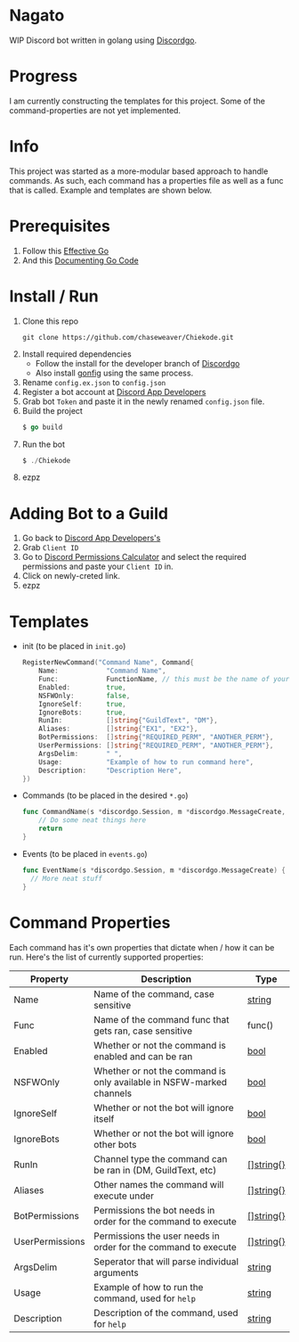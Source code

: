 # Nagato
WIP Discord bot written in golang using [Discordgo](https://github.com/bwmarrin/discordgo).

# Progress
I am currently constructing the templates for this project.
Some of the command-properties are not yet implemented.

# Info
This project was started as a more-modular based approach to handle commands.
As such, each command has a properties file as well as a func that is called.
Example and templates are shown below.

# Prerequisites
1. Follow this [Effective Go](https://golang.org/doc/effective_go.html?)
2. And this [Documenting Go Code](https://blog.golang.org/godoc-documenting-go-code)

# Install / Run
1. Clone this repo
    ```
    git clone https://github.com/chaseweaver/Chiekode.git
    ```
2. Install required dependencies
    * Follow the install for the developer branch of [Discordgo](https://github.com/bwmarrin/discordgo)
    * Also install [gonfig](https://github.com/Tkanos/gonfig) using the same process.
3. Rename `config.ex.json` to `config.json`
4. Register a bot account at [Discord App Developers](https://discordapp.com/developers/docs/intro)
5. Grab bot `Token` and paste it in the newly renamed `config.json` file.
6. Build the project 
    ```go
    $ go build
    ```
7. Run the bot
    ```go
    $ ./Chiekode
    ```
8. ezpz

# Adding Bot to a Guild
1. Go back to [Discord App Developers's](https://discordapp.com/developers/docs/intro)
2. Grab `Client ID`
3. Go to [Discord Permissions Calculator](https://discordapi.com/permissions.html) and select the required permissions and paste your `Client ID` in.
4. Click on newly-creted link.
5. ezpz

# Templates
* init (to be placed in `init.go`)
    ```go
    RegisterNewCommand("Command Name", Command{
		Name:            "Command Name",
		Func:            FunctionName, // this must be the name of your command function
		Enabled:         true,
		NSFWOnly:        false,
		IgnoreSelf:      true,
		IgnoreBots:      true,
		RunIn:           []string{"GuildText", "DM"},
		Aliases:         []string{"EX1", "EX2"},
		BotPermissions:  []string{"REQUIRED_PERM", "ANOTHER_PERM"},
		UserPermissions: []string{"REQUIRED_PERM", "ANOTHER_PERM"},
		ArgsDelim:       " ",
		Usage:           "Example of how to run command here",
		Description:     "Description Here",
  })
  ```

* Commands (to be placed in the desired `*.go`)
  ```go
  func CommandName(s *discordgo.Session, m *discordgo.MessageCreate, args []string) {
	  // Do some neat things here
	  return
  }
  ```

* Events (to be placed in `events.go`)
    ```go
    func EventName(s *discordgo.Session, m *discordgo.MessageCreate) {
      // More neat stuff
    }
    ```

# Command Properties
Each command has it's own properties that dictate when / how it can be run.
Here's the list of currently supported properties:

| Property        | Description                                                          | Type                                                   |
| --------------- |----------------------------------------------------------------------| -------------------------------------------------------|
| Name            | Name of the command, case sensitive                                  | [string](https://golang.org/pkg/builtin/#string)       |
| Func            | Name of the command func that gets ran, case sensitive               | func()                                                 |
| Enabled         | Whether or not the command is enabled and can be ran                 | [bool](https://golang.org/pkg/builtin/#bool)           |
| NSFWOnly        | Whether or not the command is only available in NSFW-marked channels | [bool](https://golang.org/pkg/builtin/#bool)           |
| IgnoreSelf      | Whether or not the bot will ignore itself                            | [bool](https://golang.org/pkg/builtin/#bool)           |
| IgnoreBots      | Whether or not the bot will ignore other bots                        | [bool](https://golang.org/pkg/builtin/#bool)           |
| RunIn           | Channel type the command can be ran in (DM, GuildText, etc)          | [\[\]string{}](https://golang.org/pkg/builtin/#string) |
| Aliases         | Other names the command will execute under                           | [\[\]string{}](https://golang.org/pkg/builtin/#string) |
| BotPermissions  | Permissions the bot needs in order for the command to execute        | [\[\]string{}](https://golang.org/pkg/builtin/#string) |
| UserPermissions | Permissions the user needs in order for the command to execute       | [\[\]string{}](https://golang.org/pkg/builtin/#string) |
| ArgsDelim       | Seperator that will parse individual arguments                       | [string](https://golang.org/pkg/builtin/#string)       |
| Usage           | Example of how to run the command, used for `help`                   | [string](https://golang.org/pkg/builtin/#string)       |
| Description     | Description of the command, used for `help`                          | [string](https://golang.org/pkg/builtin/#string)       |